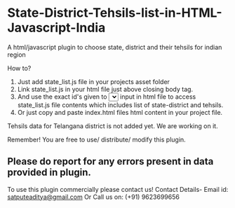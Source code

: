 # State-District-Tehsils-list-in-HTML-Javascript-India
A html/javascript plugin to choose state, district and their tehsils for indian region

How to?
1) Just add state_list.js file in your projects asset folder
2) Link state_list.js in your html file just above closing body tag.
3) And use the exact id's given to <select>...</select> input in html file to access state_list.js file contents which includes list of state-district and tehsils.
4) Or just copy and paste index.html files html content in your project file.

Tehsils data for Telangana district is not added yet. We are working on it.

Remember! You are free to use/ distribute/ modify this plugin.

Please do report for any errors present in data provided in plugin.
-------------------------------------------------------------------------------------------------------------------------
To use this plugin commercially please contact us!
Contact Details-
Email  id: satputeaditya@gmail.com
Or Call us on: (+91) 9623699656
